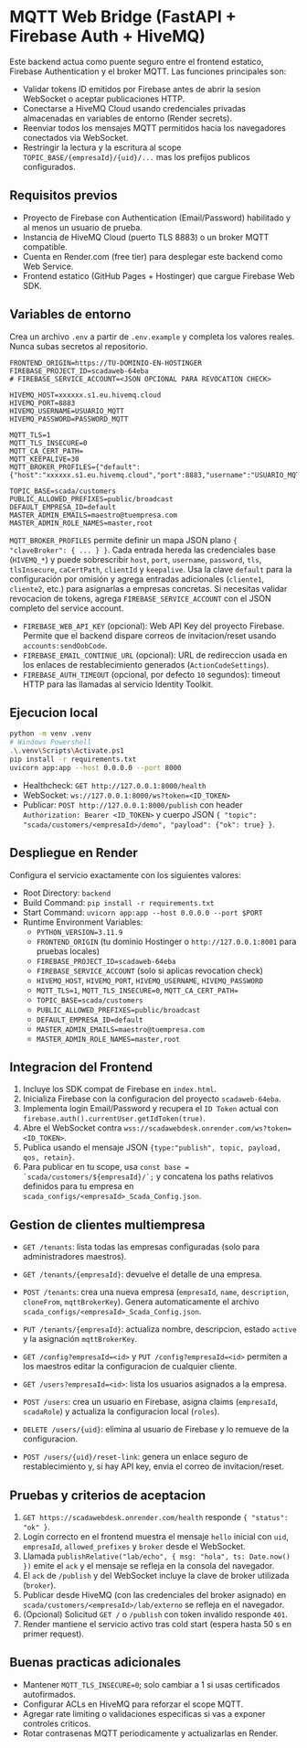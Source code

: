 ﻿# MQTT Web Bridge (FastAPI + Firebase Auth + HiveMQ)

Este backend actua como puente seguro entre el frontend estatico, Firebase Authentication y el broker MQTT. Las funciones principales son:
- Validar tokens ID emitidos por Firebase antes de abrir la sesion WebSocket o aceptar publicaciones HTTP.
- Conectarse a HiveMQ Cloud usando credenciales privadas almacenadas en variables de entorno (Render secrets).
- Reenviar todos los mensajes MQTT permitidos hacia los navegadores conectados via WebSocket.
- Restringir la lectura y la escritura al scope `TOPIC_BASE/{empresaId}/{uid}/...` mas los prefijos publicos configurados.

## Requisitos previos
- Proyecto de Firebase con Authentication (Email/Password) habilitado y al menos un usuario de prueba.
- Instancia de HiveMQ Cloud (puerto TLS 8883) o un broker MQTT compatible.
- Cuenta en Render.com (free tier) para desplegar este backend como Web Service.
- Frontend estatico (GitHub Pages + Hostinger) que cargue Firebase Web SDK.

## Variables de entorno
Crea un archivo `.env` a partir de `.env.example` y completa los valores reales. Nunca subas secretos al repositorio.
```env
FRONTEND_ORIGIN=https://TU-DOMINIO-EN-HOSTINGER
FIREBASE_PROJECT_ID=scadaweb-64eba
# FIREBASE_SERVICE_ACCOUNT=<JSON OPCIONAL PARA REVOCATION CHECK>

HIVEMQ_HOST=xxxxxx.s1.eu.hivemq.cloud
HIVEMQ_PORT=8883
HIVEMQ_USERNAME=USUARIO_MQTT
HIVEMQ_PASSWORD=PASSWORD_MQTT

MQTT_TLS=1
MQTT_TLS_INSECURE=0
MQTT_CA_CERT_PATH=
MQTT_KEEPALIVE=30
MQTT_BROKER_PROFILES={"default":{"host":"xxxxxx.s1.eu.hivemq.cloud","port":8883,"username":"USUARIO_MQTT","password":"PASSWORD_MQTT"}}

TOPIC_BASE=scada/customers
PUBLIC_ALLOWED_PREFIXES=public/broadcast
DEFAULT_EMPRESA_ID=default
MASTER_ADMIN_EMAILS=maestro@tuempresa.com
MASTER_ADMIN_ROLE_NAMES=master,root
```
`MQTT_BROKER_PROFILES` permite definir un mapa JSON plano `{ "claveBroker": { ... } }`. Cada entrada hereda las credenciales base (`HIVEMQ_*`) y puede sobrescribir `host`, `port`, `username`, `password`, `tls`, `tlsInsecure`, `caCertPath`, `clientId` y `keepalive`. Usa la clave `default` para la configuración por omisión y agrega entradas adicionales (`cliente1`, `cliente2`, etc.) para asignarlas a empresas concretas.
Si necesitas validar revocacion de tokens, agrega `FIREBASE_SERVICE_ACCOUNT` con el JSON completo del service account.

- `FIREBASE_WEB_API_KEY` (opcional): Web API Key del proyecto Firebase. Permite que el backend dispare correos de invitacion/reset usando `accounts:sendOobCode`.
- `FIREBASE_EMAIL_CONTINUE_URL` (opcional): URL de redireccion usada en los enlaces de restablecimiento generados (`ActionCodeSettings`).
- `FIREBASE_AUTH_TIMEOUT` (opcional, por defecto `10` segundos): timeout HTTP para las llamadas al servicio Identity Toolkit.

## Ejecucion local
```bash
python -m venv .venv
# Windows Powershell
.\.venv\Scripts\Activate.ps1
pip install -r requirements.txt
uvicorn app:app --host 0.0.0.0 --port 8000
```
- Healthcheck: `GET http://127.0.0.1:8000/health`
- WebSocket: `ws://127.0.0.1:8000/ws?token=<ID_TOKEN>`
- Publicar: `POST http://127.0.0.1:8000/publish` con header `Authorization: Bearer <ID_TOKEN>` y cuerpo JSON `{ "topic": "scada/customers/<empresaId>/demo", "payload": {"ok": true} }`.

## Despliegue en Render
Configura el servicio exactamente con los siguientes valores:
- Root Directory: `backend`
- Build Command: `pip install -r requirements.txt`
- Start Command: `uvicorn app:app --host 0.0.0.0 --port $PORT`
- Runtime Environment Variables:
  - `PYTHON_VERSION=3.11.9`
  - `FRONTEND_ORIGIN` (tu dominio Hostinger o `http://127.0.0.1:8001` para pruebas locales)
  - `FIREBASE_PROJECT_ID=scadaweb-64eba`
  - `FIREBASE_SERVICE_ACCOUNT` (solo si aplicas revocation check)
  - `HIVEMQ_HOST`, `HIVEMQ_PORT`, `HIVEMQ_USERNAME`, `HIVEMQ_PASSWORD`
  - `MQTT_TLS=1`, `MQTT_TLS_INSECURE=0`, `MQTT_CA_CERT_PATH=`
  - `TOPIC_BASE=scada/customers`
  - `PUBLIC_ALLOWED_PREFIXES=public/broadcast`
  - `DEFAULT_EMPRESA_ID=default`
  - `MASTER_ADMIN_EMAILS=maestro@tuempresa.com`
  - `MASTER_ADMIN_ROLE_NAMES=master,root`

## Integracion del Frontend
1. Incluye los SDK compat de Firebase en `index.html`.
2. Inicializa Firebase con la configuracion del proyecto `scadaweb-64eba`.
3. Implementa login Email/Password y recupera el `ID Token` actual con `firebase.auth().currentUser.getIdToken(true)`.
4. Abre el WebSocket contra `wss://scadawebdesk.onrender.com/ws?token=<ID_TOKEN>`.
5. Publica usando el mensaje JSON `{type:"publish", topic, payload, qos, retain}`.
6. Para publicar en tu scope, usa ``const base = `scada/customers/${empresaId}/`;`` y concatena los paths relativos definidos para tu empresa en `scada_configs/<empresaId>_Scada_Config.json`.

## Gestion de clientes multiempresa
- `GET /tenants`: lista todas las empresas configuradas (solo para administradores maestros).
- `GET /tenants/{empresaId}`: devuelve el detalle de una empresa.
- `POST /tenants`: crea una nueva empresa (`empresaId`, `name`, `description`, `cloneFrom`, `mqttBrokerKey`). Genera automaticamente el archivo `scada_configs/<empresaId>_Scada_Config.json`.
- `PUT /tenants/{empresaId}`: actualiza nombre, descripcion, estado `active` y la asignación `mqttBrokerKey`.
- `GET /config?empresaId=<id>` y `PUT /config?empresaId=<id>` permiten a los maestros editar la configuracion de cualquier cliente.

- `GET /users?empresaId=<id>`: lista los usuarios asignados a la empresa.
- `POST /users`: crea un usuario en Firebase, asigna claims (`empresaId`, `scadaRole`) y actualiza la configuracion local (`roles`).
- `DELETE /users/{uid}`: elimina al usuario de Firebase y lo remueve de la configuracion.
- `POST /users/{uid}/reset-link`: genera un enlace seguro de restablecimiento y, si hay API key, envia el correo de invitacion/reset.

## Pruebas y criterios de aceptacion
1. `GET https://scadawebdesk.onrender.com/health` responde `{ "status": "ok" }`.
2. Login correcto en el frontend muestra el mensaje `hello` inicial con `uid`, `empresaId`, `allowed_prefixes` y `broker` desde el WebSocket.
3. Llamada `publishRelative("lab/echo", { msg: "hola", ts: Date.now() })` emite el `ack` y el mensaje se refleja en la consola del navegador.
4. El `ack` de `/publish` y del WebSocket incluye la clave de broker utilizada (`broker`).
5. Publicar desde HiveMQ (con las credenciales del broker asignado) en `scada/customers/<empresaId>/lab/externo` se refleja en el navegador.
6. (Opcional) Solicitud `GET /` o `/publish` con token invalido responde `401`.
7. Render mantiene el servicio activo tras cold start (espera hasta 50 s en primer request).

## Buenas practicas adicionales
- Mantener `MQTT_TLS_INSECURE=0`; solo cambiar a 1 si usas certificados autofirmados.
- Configurar ACLs en HiveMQ para reforzar el scope MQTT.
- Agregar rate limiting o validaciones especificas si vas a exponer controles criticos.
- Rotar contrasenas MQTT periodicamente y actualizarlas en Render.

